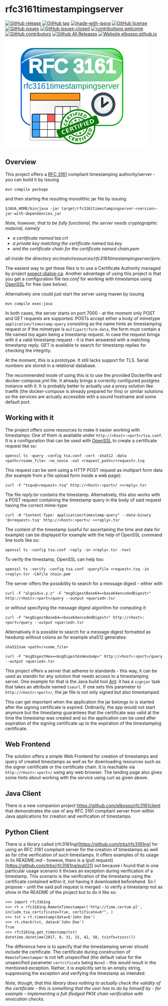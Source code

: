 # rfc3161timestampingserver

<!---
[![start with why](https://img.shields.io/badge/start%20with-why%3F-brightgreen.svg?style=flat)](http://www.ted.com/talks/simon_sinek_how_great_leaders_inspire_action)
--->
[![GitHub release](https://img.shields.io/github/release/elbosso/rfc3161timestampingserver/all.svg?maxAge=1)](https://GitHub.com/elbosso/rfc3161timestampingserver/releases/)
[![GitHub tag](https://img.shields.io/github/tag/elbosso/rfc3161timestampingserver.svg)](https://GitHub.com/elbosso/rfc3161timestampingserver/tags/)
[![made-with-jasva](https://img.shields.io/badge/Made%20with-Java-9cf)](https://www.java.com)
[![GitHub license](https://img.shields.io/github/license/elbosso/rfc3161timestampingserver.svg)](https://github.com/elbosso/rfc3161timestampingserver/blob/master/LICENSE)
[![GitHub issues](https://img.shields.io/github/issues/elbosso/rfc3161timestampingserver.svg)](https://GitHub.com/elbosso/rfc3161timestampingserver/issues/)
[![GitHub issues-closed](https://img.shields.io/github/issues-closed/elbosso/rfc3161timestampingserver.svg)](https://GitHub.com/elbosso/rfc3161timestampingserver/issues?q=is%3Aissue+is%3Aclosed)
[![contributions welcome](https://img.shields.io/badge/contributions-welcome-brightgreen.svg?style=flat)](https://github.com/elbosso/rfc3161timestampingserver/issues)
[![GitHub contributors](https://img.shields.io/github/contributors/elbosso/rfc3161timestampingserver.svg)](https://GitHub.com/elbosso/rfc3161timestampingserver/graphs/contributors/)
[![Github All Releases](https://img.shields.io/github/downloads/elbosso/rfc3161timestampingserver/total.svg)](https://github.com/elbosso/rfc3161timestampingserver)
[![Website elbosso.github.io](https://img.shields.io/website-up-down-green-red/https/elbosso.github.io.svg)](https://elbosso.github.io/)

![rfc3161timestampingserver_logo](src/main/resources/site/rfc3161timestampingserver_logo.png)

## Overview

This project offers a [RFC 3161](https://tools.ietf.org/html/rfc3161) compliant timestamping authority/server - you can build it by issuing

```
mvn compile package
```

and then starting the resulting monolithic jar file by issuing

```
$JAVA_HOME/bin/java -jar target/rfc3161timestampingserver-<version>-jar-with-dependencies.jar
```
*Note, however, that to be fully functional, the server needs cryptographic
material, namely*
 * *a certificate named _tsa.crt_*
 * *a private key matching the certificate named _tsa.key_*
 * *and the certificate chain for the certificate named _chain.pem_*
 
*all inside the directory _src/main/resources/rfc3161timestampingserver/priv_.*

The easiest way to get these files is to use a Certificate Authority
managed by project [expect-dialog-ca](https://github.com/elbosso/expect-dialog-ca).
Another advantage of using this project is that you get a configuration file
_tsa.conf_ for working with timestamps using 
[OpenSSL](https://www.openssl.org/) for free (see below).

Alternatively one could just start the server using maven by  issuing

```
mvn compile exec:java
```

In both cases, the server starts on port 7000 - at the moment
only POST  and GET requests are supported. POSTs accept either a body of mimetype
`application/timestamp-query` consisting as the name hints an timestamping request
or if the mimetype is `multipart/form-data`, the form must contain a file
named _tsq_ again being a timestamp request. In case the request brings with it
a valid timestamp request - it is then answered with a matching timestamp reply.
GET is available to search for timestamp replies for checking the integrity.

At the moment, this is a prototype. It still lacks support for TLS.
Serial numbers are stored in a relational database.

The recommended mode of using this is to use the provided Dockerfile 
and docker-compose.yml file. It already brings a correctly configured postgres
instance with it. It is probably better 
to actually use a proxy solution like traefik (the docker-compose is 
already prepared for this) or similar
solutions so the services are actually accessible with a sound hostname and 
some default port.

## Working with it

The project offers some resources to make it easier working with timestamps:
One of them is available under `http://<host>:<port>/tsa.conf`.
It is a configuration that can be used with 
[OpenSSL](https://www.openssl.org/) to create a certificate
request like so:
```shell script
openssl ts -query -config tsa.conf -cert -sha512 -data <path>/<some_file> -no_nonce -out <request_path>/<request>.tsq
```
This request can be sent using a HTTP POST request as multipart form data
(for example from a file upload form inside a web page):
```shell script
curl -F "tsq=@<request>.tsq" http://<host>:<port>/ ><reply>.tsr
``` 
The file _reply.tsr_ contains the timestamp. Alternatively,
this also works with a POST request containing the timestamp query in 
the body of said request having the correct mime-type:
```shell script
curl -H "Content-Type: application/timestamp-query" --data-binary '@<request>.tsq' http://<host>:<port>/ ><reply>.tsr
```
The content of the timestamp (useful for ascertaining the time and date
for example) can be displayed for example with the help of 
OpenSSL command line tools like so:
```shell script
openssl ts -config tsa.conf -reply -in <reply>.tsr -text
```
To verify the timestamp, OpenSSL can help too:
```shell script
openssl ts -verify -config tsa.conf -queryfile <request>.tsq -in <reply>.tsr -CAfile chain.pem
```

The server offers the possibility to search for a message digest - either
with 

```shell script
curl -F "algoid=x.y.z" -F "msgDigestBase64=<base64encodedDigest>" http://<host>:<port>/query --output <queried>.tsr
```

or without specifying the message digest algorithm for computing it:

```shell script
curl -F "msgDigestBase64=<base64encodedDigest>" http://<host>:<port>/query --output <queried>.tsr
```

Alternatively it is possible to search for a message digest formatted as hexdump
without colons as for example sha512 generates:

```shell script
sha512sum <path>/<some_file>
```

```shell script
curl -F "msgDigestHex=<msgDigestAsHexdump>" http://<host>:<port>/query --output <queried>.tsr
```

This project offers a server that adheres to standards - this way, it
can be used as standin for any solution that needs access to a timestamping
server. One example for that is the Java build tool [Ant](https://ant.apache.org/): 
it has a `signjar`
task that takes an attribute named `tsaurl`. If one sets this parameter to
`http://<host>:<port>/`, the jar file is not only signed but also timestamped.

This can get important when the application the jar belongs to is started after
the signing certificate is expired: Ordinarily, the app would not start anymore
but the timestamp guarantees that the certificate was valid at the time 
the timestamp was created and so the application can be used after expiration of the signing
certificate up to the expiration of the timestamping certificate.

## Web Frontend

The solution offers a simple Web Frontend for creation of timestamps and query of created timestamps as
well as for downloading resources such as the signer certificate or the certificate chain. It is 
reachable via `http://<host>:<port>/` using any web browser. The landing page also gives some hints about working
with the service using curl as given above.

## Java Client

There is a new companion project https://github.com/elbosso/rfc3161client that demonstrates the use of
any RFC 3161 compliant server from within Java applications for creation and verification of timestamps.

## Python Client

There is a library called (rfc3161ng)[https://github.com/trbs/rfc3161ng] for using an RFC 3161 compliant server
for the creation of timestamps as well as for cthe verification of such timestamps. It offers examples of
its usage in its README.md - howeve, there is a (pull request)[https://github.com/trbs/rfc3161ng/pull/21] out
because i found that in one particular usage scenario it throws an exception during verification of a timestamp. This scenario is 
the verification of the timestamp using the certificate contained within it, not having it downloaded beforehand. So 
I propose - until the said pull request is merged - to verify a timestamp not as show in the README of the project but to do it like so:

    >>> import rfc3161ng
    >>> rt = rfc3161ng.RemoteTimestamper('http://time.certum.pl', include_tsa_certificate=True, certificate=b"", )
    >>> tst = rt.timestamp(data=b'John Doe')
    >>> rt.check(tst, data=b'John Doe')
    True
    >>> rfc3161ng.get_timestamp(tst)
    datetime.datetime(2017, 8, 31, 15, 42, 58, tzinfo=tzutc())
    
The difference here is to specify that the timestamping server should include the certificate. The certificate during construction of
`RemoteTimestamper` is not left unspecified (the default value for the unspecified parameter `certrificate` being `None`) - this
would result in the mentioned exception. Rather, it is explicitly set to an empty string, suppressing the exception and verifying the
timestamp as intended.

*Note, though, that this library does nothing to actually check the validity of the certificate - this is something that the user has to
do by himself by - for example - implementing a full-fledged PKIX chain verification with revocation checks.*
